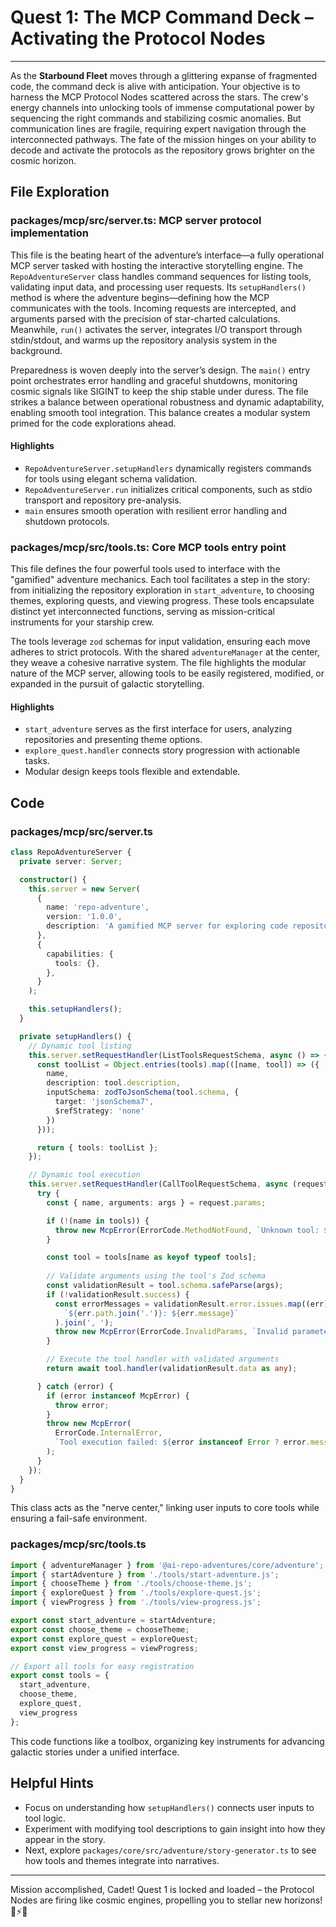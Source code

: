 # Quest 1: The MCP Command Deck – Activating the Protocol Nodes
---
As the **Starbound Fleet** moves through a glittering expanse of fragmented code, the command deck is alive with anticipation. Your objective is to harness the MCP Protocol Nodes scattered across the stars. The crew's energy channels into unlocking tools of immense computational power by sequencing the right commands and stabilizing cosmic anomalies. But communication lines are fragile, requiring expert navigation through the interconnected pathways. The fate of the mission hinges on your ability to decode and activate the protocols as the repository grows brighter on the cosmic horizon.

## File Exploration

### packages/mcp/src/server.ts: MCP server protocol implementation
This file is the beating heart of the adventure’s interface—a fully operational MCP server tasked with hosting the interactive storytelling engine. The `RepoAdventureServer` class handles command sequences for listing tools, validating input data, and processing user requests. Its `setupHandlers()` method is where the adventure begins—defining how the MCP communicates with the tools. Incoming requests are intercepted, and arguments parsed with the precision of star-charted calculations. Meanwhile, `run()` activates the server, integrates I/O transport through stdin/stdout, and warms up the repository analysis system in the background.

Preparedness is woven deeply into the server’s design. The `main()` entry point orchestrates error handling and graceful shutdowns, monitoring cosmic signals like SIGINT to keep the ship stable under duress. The file strikes a balance between operational robustness and dynamic adaptability, enabling smooth tool integration. This balance creates a modular system primed for the code explorations ahead.

#### Highlights
- `RepoAdventureServer.setupHandlers` dynamically registers commands for tools using elegant schema validation.
- `RepoAdventureServer.run` initializes critical components, such as stdio transport and repository pre-analysis.
- `main` ensures smooth operation with resilient error handling and shutdown protocols.

### packages/mcp/src/tools.ts: Core MCP tools entry point
This file defines the four powerful tools used to interface with the "gamified" adventure mechanics. Each tool facilitates a step in the story: from initializing the repository exploration in `start_adventure`, to choosing themes, exploring quests, and viewing progress. These tools encapsulate distinct yet interconnected functions, serving as mission-critical instruments for your starship crew.

The tools leverage `zod` schemas for input validation, ensuring each move adheres to strict protocols. With the shared `adventureManager` at the center, they weave a cohesive narrative system. The file highlights the modular nature of the MCP server, allowing tools to be easily registered, modified, or expanded in the pursuit of galactic storytelling.

#### Highlights
- `start_adventure` serves as the first interface for users, analyzing repositories and presenting theme options.
- `explore_quest.handler` connects story progression with actionable tasks.
- Modular design keeps tools flexible and extendable.

## Code

### packages/mcp/src/server.ts
```typescript
class RepoAdventureServer {
  private server: Server;

  constructor() {
    this.server = new Server(
      {
        name: 'repo-adventure',
        version: '1.0.0',
        description: 'A gamified MCP server for exploring code repositories through interactive storytelling'
      },
      {
        capabilities: {
          tools: {},
        },
      }
    );

    this.setupHandlers();
  }

  private setupHandlers() {
    // Dynamic tool listing
    this.server.setRequestHandler(ListToolsRequestSchema, async () => {
      const toolList = Object.entries(tools).map(([name, tool]) => ({
        name,
        description: tool.description,
        inputSchema: zodToJsonSchema(tool.schema, { 
          target: 'jsonSchema7',
          $refStrategy: 'none'
        })
      }));

      return { tools: toolList };
    });

    // Dynamic tool execution
    this.server.setRequestHandler(CallToolRequestSchema, async (request) => {
      try {
        const { name, arguments: args } = request.params;

        if (!(name in tools)) {
          throw new McpError(ErrorCode.MethodNotFound, `Unknown tool: ${name}`);
        }

        const tool = tools[name as keyof typeof tools];
        
        // Validate arguments using the tool's Zod schema
        const validationResult = tool.schema.safeParse(args);
        if (!validationResult.success) {
          const errorMessages = validationResult.error.issues.map((err) => 
            `${err.path.join('.')}: ${err.message}`
          ).join(', ');
          throw new McpError(ErrorCode.InvalidParams, `Invalid parameters: ${errorMessages}`);
        }

        // Execute the tool handler with validated arguments
        return await tool.handler(validationResult.data as any);

      } catch (error) {
        if (error instanceof McpError) {
          throw error;
        }
        throw new McpError(
          ErrorCode.InternalError,
          `Tool execution failed: ${error instanceof Error ? error.message : String(error)}`
        );
      }
    });
  }
}
```
This class acts as the "nerve center," linking user inputs to core tools while ensuring a fail-safe environment.

### packages/mcp/src/tools.ts
```typescript
import { adventureManager } from '@ai-repo-adventures/core/adventure';
import { startAdventure } from './tools/start-adventure.js';
import { chooseTheme } from './tools/choose-theme.js';
import { exploreQuest } from './tools/explore-quest.js';
import { viewProgress } from './tools/view-progress.js';

export const start_adventure = startAdventure;
export const choose_theme = chooseTheme;
export const explore_quest = exploreQuest;
export const view_progress = viewProgress;

// Export all tools for easy registration
export const tools = {
  start_adventure,
  choose_theme,
  explore_quest,
  view_progress
};
```
This code functions like a toolbox, organizing key instruments for advancing galactic stories under a unified interface.

## Helpful Hints
- Focus on understanding how `setupHandlers()` connects user inputs to tool logic.
- Experiment with modifying tool descriptions to gain insight into how they appear in the story.
- Next, explore `packages/core/src/adventure/story-generator.ts` to see how tools and themes integrate into narratives.

---

Mission accomplished, Cadet! Quest 1 is locked and loaded – the Protocol Nodes are firing like cosmic engines, propelling you to stellar new horizons! 🚀⚡💎